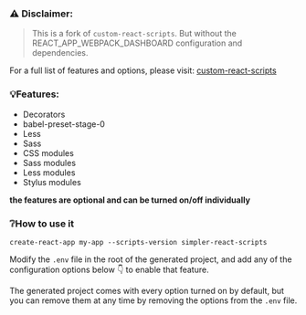 ### ⚠️ Disclaimer:
> This is a fork of ```custom-react-scripts```. But without the REACT_APP_WEBPACK_DASHBOARD configuration and dependencies.

For a full list of features and options, please visit: [custom-react-scripts](https://github.com/kitze/custom-react-scripts)

### 💡Features:
* Decorators
* babel-preset-stage-0
* Less
* Sass
* CSS modules
* Sass modules
* Less modules
* Stylus modules

**the features are optional and can be turned on/off individually**

### ❔How to use it
```create-react-app my-app --scripts-version simpler-react-scripts```

Modify the ```.env``` file in the root of the generated project, and add any of the configuration options below 👇 to enable that feature.

The generated project comes with every option turned on by default, but you can remove them at any time by removing the options from the ```.env``` file.
